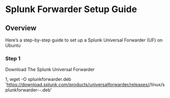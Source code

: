 # Splunk Forwarder Setup Guide

## Overview
Here’s a step-by-step guide to set up a Splunk Universal Forwarder (UF) on Ubuntu

### Step 1 
Download The Splunk Universal Forwarder

1, wget -O splunkforwarder.deb 'https://download.splunk.com/products/universalforwarder/releases/<version>/linux/splunkforwarder-<version>-<build>.deb'





